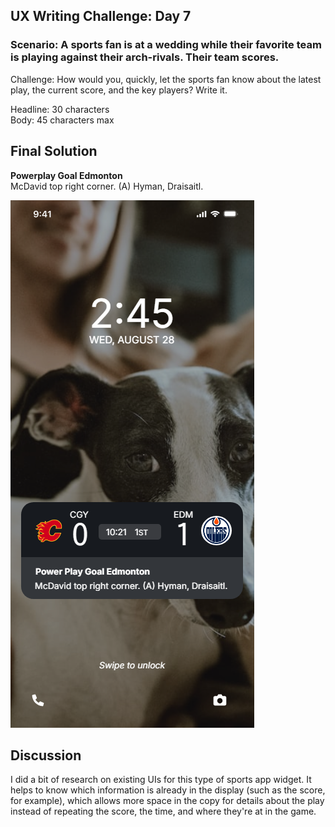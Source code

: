 ## UX Writing Challenge: Day 7
### Scenario: A sports fan is at a wedding while their favorite team is playing against their arch-rivals. Their team scores.

Challenge: How would you, quickly, let the sports fan know about the latest play, the current score, and the key players? Write it.  

Headline: 30 characters  
Body: 45 characters max    

## Final Solution
**Powerplay Goal Edmonton**  
McDavid top right corner. (A) Hyman, Draisaitl.  

![mobile wireframe mockup of sports app widget](day-7-solution.png)

## Discussion
I did a bit of research on existing UIs for this type of sports app widget. It helps to know which information is already in the display (such as the score, for example), which allows more space in the copy for details about the play instead of repeating the score, the time, and where they're at in the game. 
